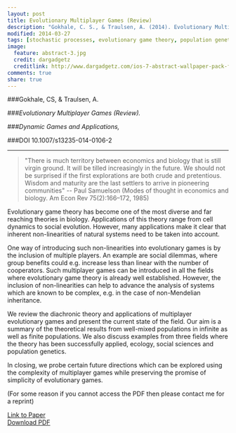 ```yaml
---
layout: post
title: Evolutionary Multiplayer Games (Review)
description: "Gokhale, C. S., & Traulsen, A. (2014). Evolutionary Multiplayer Games. Dynamic Games and Applications."
modified: 2014-03-27
tags: [stochastic processes, evolutionary game theory, population genetics, multiple players, deterministic dynamics, equilibrium, cooperation, Red King, drift, Medea]
image:
  feature: abstract-3.jpg
  credit: dargadgetz
  creditlink: http://www.dargadgetz.com/ios-7-abstract-wallpaper-pack-for-iphone-5-and-ipod-touch-retina/
comments: true
share: true
---
```


###Gokhale, CS, & Traulsen, A.

###*Evolutionary Multiplayer Games (Review).*

###*Dynamic Games and Applications,*

###DOI 10.1007/s13235-014-0106-2

***

> "There is much territory between economics and biology that is still virgin ground. It will be tilled increasingly in the future. We should not be surprised if the first explorations are both crude and pretentious. Wisdom and maturity are the last settlers to arrive in pioneering communities"
-- Paul Samuelson (Modes of thought in economics and biology. Am Econ Rev 75(2):166–172, 1985)

Evolutionary game theory has become one of the most diverse and far reaching theories in biology. Applications of this theory range from cell dynamics to social evolution. However, many applications make it clear that inherent non-linearities of natural systems need to be taken into account. 

One way of introducing such non-linearities into evolutionary games is by the inclusion of multiple players. An example are social dilemmas, where group benefits could e.g. increase less than linear with the number of cooperators. Such multiplayer games can be introduced in all the fields where evolutionary game theory is already well established. However, the inclusion of non-linearities can help to advance the analysis of systems which are known to be complex, e.g. in the case of non-Mendelian inheritance. 

We review the diachronic theory and applications of multiplayer evolutionary games and present the current state of the field. Our aim is a summary of the theoretical results from well-mixed populations in infinite as well as finite populations. We also discuss examples from three fields where the theory has been successfully applied, ecology, social sciences and population genetics. 

In closing, we probe certain future directions which can be explored using the complexity of multiplayer games while preserving the promise of simplicity of evolutionary games.

(For some reason if you cannot access the PDF then please contact me for a reprint)

<div markdown="0"><a href="http://link.springer.com/article/10.1007/s13235-014-0106-2" class="btn btn-success">Link to Paper</a></div>

<div markdown="0"><a href="http://link.springer.com/content/pdf/10.1007%2Fs13235-014-0106-2.pdf" class="btn btn-info">Download PDF</a></div>